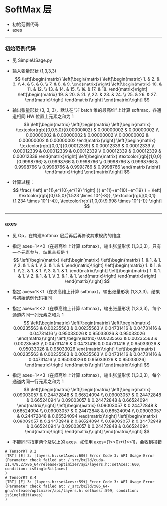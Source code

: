 # SoftMax 层
+ 初始范例代码
+ axes

---
### 初始范例代码
+ 见 SimpleUSage.py

+ 输入张量形状 (1,3,3,3)
$$
\left[\begin{matrix}
    \left[\begin{matrix}
        \left[\begin{matrix}
            1. & 2. & 3. \\
            4. & 5. & 6. \\
            7. & 8. & 9.
        \end{matrix}\right]
        \left[\begin{matrix}
            10. & 11. & 12. \\
            13. & 14. & 15. \\
            16. & 17. & 18.
        \end{matrix}\right]
        \left[\begin{matrix}
            19. & 20. & 21. \\
            22. & 23. & 24. \\
            25. & 26. & 27.
        \end{matrix}\right]
    \end{matrix}\right]
\end{matrix}\right]
$$

+ 输出张量形状 (3, 3, 3)，默认在“非 batch 维的最高维”上计算 softmax，各通道相同 HW 位置上元素之和为 1
$$
\left[\begin{matrix}
    \left[\begin{matrix}
        \left[\begin{matrix}
            \textcolor[rgb]{0,0.5,0}{0.00000002} & 0.00000002 & 0.00000002 \\
            0.00000002 & 0.00000002 & 0.00000002 \\
            0.00000002 & 0.00000002 & 0.00000002
        \end{matrix}\right]
        \left[\begin{matrix}
            \textcolor[rgb]{0,0,1}{0.00012339} & 0.00012339 & 0.00012339 \\
            0.00012339 & 0.00012339 & 0.00012339 \\
            0.00012339 & 0.00012339 & 0.00012339
        \end{matrix}\right]
        \left[\begin{matrix}
            \textcolor[rgb]{1,0,0}{0.9998766} & 0.9998766 & 0.9998766 \\
            0.9998766 & 0.9998766 & 0.9998766 \\
            0.9998766 & 0.9998766 & 0.9998766
        \end{matrix}\right]
    \end{matrix}\right]
\end{matrix}\right]
$$

+ 计算过程：
$$
\frac{ \left[ e^{1},e^{10},e^{19} \right] }{ e^{1}+e^{10}+e^{19} }
=
\left[ \textcolor[rgb]{0,0.5,0}{1.523 \times 10^{-8}}, \textcolor[rgb]{0,0,1}{1.234 \times 10^{-4}}, \textcolor[rgb]{1,0,0}{9.998 \times 10^{-1}} \right]
$$

---
### axes
+ 见 Op，在构建Softmax 层后再后再修改其求规约的维度

+ 指定 axes=1<<0（在最高维上计算 softmax），输出张量形状 (1,3,3,3)，只有一个元素参与，结果全都是 1
$$
\left[\begin{matrix}
    \left[\begin{matrix}
        \left[\begin{matrix}
            1. & 1. & 1. \\
            2. & 1. & 1. \\
            3. & 1. & 1.
        \end{matrix}\right]
        \left[\begin{matrix}
            1. & 1. & 1. \\
            2. & 1. & 1. \\
            3. & 1. & 1.
        \end{matrix}\right]
        \left[\begin{matrix}
            1. & 1. & 1. \\
            2. & 1. & 1. \\
            3. & 1. & 1.
        \end{matrix}\right]
    \end{matrix}\right]
\end{matrix}\right]
$$

+ 指定 axes=1<<1（在次高维上计算 softmax），输出张量形状 (1,3,3,3)，结果与初始范例代码相同

+ 指定 axes=1<<2（在季高维上计算 softmax），输出张量形状 (1,3,3,3)，每个通道内同一列元素之和为 1
$$
\left[\begin{matrix}
    \left[\begin{matrix}
        \left[\begin{matrix}
            0.00235563 & 0.00235563 & 0.00235563 \\
            0.04731416 & 0.04731416 & 0.04731416 \\
            0.95033026 & 0.95033026 & 0.95033026
        \end{matrix}\right]
        \left[\begin{matrix}
            0.00235563 & 0.00235563 & 0.00235563 \\
            0.04731416 & 0.04731416 & 0.04731416 \\
            0.95033026 & 0.95033026 & 0.95033026
        \end{matrix}\right]
        \left[\begin{matrix}
            0.00235563 & 0.00235563 & 0.00235563 \\
            0.04731416 & 0.04731416 & 0.04731416 \\
            0.95033026 & 0.95033026 & 0.95033026]
        \end{matrix}\right]
    \end{matrix}\right]
\end{matrix}\right]
$$

+ 指定 axes=1<<3（在叔高维上计算 softmax），输出张量形状 (1,3,3,3)，每个通道内同一行元素之和为 1
$$
\left[\begin{matrix}
    \left[\begin{matrix}
        \left[\begin{matrix}
            0.09003057 & 0.24472848 & 0.66524094 \\
            0.09003057 & 0.24472848 & 0.66524094 \\
            0.09003057 & 0.24472848 & 0.66524094
        \end{matrix}\right]
        \left[\begin{matrix}
            0.09003057 & 0.24472848 & 0.66524094 \\
            0.09003057 & 0.24472848 & 0.66524094 \\
            0.09003057 & 0.24472848 & 0.66524094
        \end{matrix}\right]
        \left[\begin{matrix}
            0.09003057 & 0.24472848 & 0.66524094 \\
            0.09003057 & 0.24472848 & 0.66524094 \\
            0.09003057 & 0.24472848 & 0.66524094
        \end{matrix}\right]
    \end{matrix}\right]
\end{matrix}\right]
$$

+ 不能同时指定两个及以上的 axes，如使用 axes=(1<<0)+(1<<1)，会收到报错
```
# TensorRT 8.2
[TRT] [E] 3: [layers.h::setAxes::600] Error Code 3: API Usage Error (Parameter check failed at: /_src/build/cuda-11.4/8.2/x86_64/release/optimizer/api/layers.h::setAxes::600, condition: isSingleBit(axes)
)
# TensorRT 8.4
[TRT] [E] 3: [layers.h::setAxes::599] Error Code 3: API Usage Error (Parameter check failed at: /_src/build/x86_64-gnu/release/optimizer/api/layers.h::setAxes::599, condition: isSingleBit(axes)
)
```
